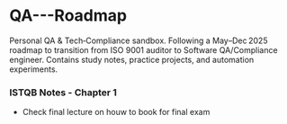 # QA---Roadmap
Personal QA &amp; Tech‑Compliance sandbox. Following a May–Dec 2025 roadmap to transition from ISO 9001 auditor to Software QA/Compliance engineer. Contains study notes, practice projects, and automation experiments.
### ISTQB Notes - Chapter 1
- Check final lecture on houw to book for final exam
